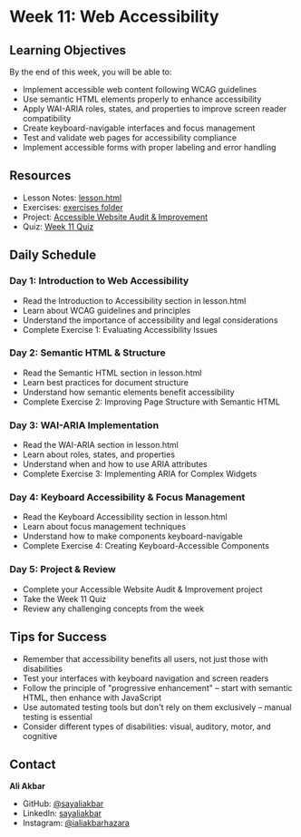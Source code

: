 # Week 11: Web Accessibility

## Learning Objectives

By the end of this week, you will be able to:

- Implement accessible web content following WCAG guidelines
- Use semantic HTML elements properly to enhance accessibility
- Apply WAI-ARIA roles, states, and properties to improve screen reader compatibility
- Create keyboard-navigable interfaces and focus management
- Test and validate web pages for accessibility compliance
- Implement accessible forms with proper labeling and error handling

## Resources

- Lesson Notes: [lesson.html](./lesson.html)
- Exercises: [exercises folder](./exercises/)
- Project: [Accessible Website Audit & Improvement](./project/)
- Quiz: [Week 11 Quiz](./quiz.md)

## Daily Schedule

### Day 1: Introduction to Web Accessibility

- Read the Introduction to Accessibility section in lesson.html
- Learn about WCAG guidelines and principles
- Understand the importance of accessibility and legal considerations
- Complete Exercise 1: Evaluating Accessibility Issues

### Day 2: Semantic HTML & Structure

- Read the Semantic HTML section in lesson.html
- Learn best practices for document structure
- Understand how semantic elements benefit accessibility
- Complete Exercise 2: Improving Page Structure with Semantic HTML

### Day 3: WAI-ARIA Implementation

- Read the WAI-ARIA section in lesson.html
- Learn about roles, states, and properties
- Understand when and how to use ARIA attributes
- Complete Exercise 3: Implementing ARIA for Complex Widgets

### Day 4: Keyboard Accessibility & Focus Management

- Read the Keyboard Accessibility section in lesson.html
- Learn about focus management techniques
- Understand how to make components keyboard-navigable
- Complete Exercise 4: Creating Keyboard-Accessible Components

### Day 5: Project & Review

- Complete your Accessible Website Audit & Improvement project
- Take the Week 11 Quiz
- Review any challenging concepts from the week

## Tips for Success

- Remember that accessibility benefits all users, not just those with disabilities
- Test your interfaces with keyboard navigation and screen readers
- Follow the principle of "progressive enhancement" – start with semantic HTML, then enhance with JavaScript
- Use automated testing tools but don't rely on them exclusively – manual testing is essential
- Consider different types of disabilities: visual, auditory, motor, and cognitive

## Contact

**Ali Akbar**

- GitHub: [@sayaliakbar](https://github.com/sayaliakbar)
- LinkedIn: [sayaliakbar](https://linkedin.com/in/sayaliakbar)
- Instagram: [@ialiakbarhazara](https://instagram.com/ialiakbarhazara)

